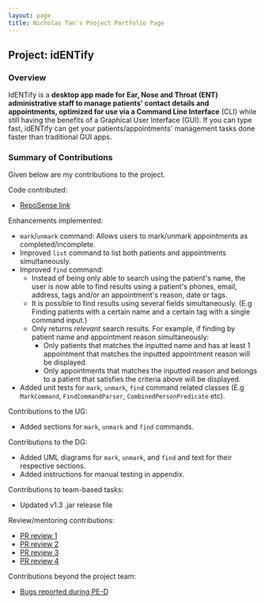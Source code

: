 ```yaml
---
layout: page
title: Nicholas Tan's Project Portfolio Page
---
```


## Project: idENTify
### Overview
IdENTify is a **desktop app made for Ear, Nose and Throat (ENT) administrative staff to manage patients' contact details
and appointments, optimized for use via a Command Line Interface** (CLI) while still having the benefits of a
Graphical User Interface (GUI). If you can type fast, idENTify can get your patients/appointments' management tasks
done faster than traditional GUI apps.

### Summary of Contributions

Given below are my contributions to the project.


Code contributed:
- [RepoSense link](https://nus-cs2103-ay2223s1.github.io/tp-dashboard/?search=nicholastyd&breakdown=true&sort=groupTitle&sortWithin=title&since=2022-09-16&timeframe=commit&mergegroup=&groupSelect=groupByRepos&checkedFileTypes=docs~functional-code~test-code~other)

Enhancements implemented:
- `mark`/`unmark` command: Allows users to mark/unmark appointments as completed/incomplete.
- Improved `list` command to list both patients and appointments simultaneously.
- Improved `find` command:
    - Instead of being only able to search using the patient's name, the user is now able to find results using a patient's phones, email, address, tags and/or an appointment's reason, date or tags.
    - It is possible to find results using several fields simultaneously. (E.g Finding patients with a certain name and a certain tag with a single command input.)
    - Only returns *relevant* search results. For example, if finding by patient name and appointment reason simultaneously:
        - Only patients that matches the inputted name and has at least 1 appointment that matches the inputted appointment reason will be displayed.
        - Only appointments that matches the inputted reason and belongs to a patient that satisfies the criteria above will be displayed.
- Added unit tests for `mark`, `unmark`, `find` command related classes (E.g `MarkCommand`, `FindCommandParser`, `CombinedPersonPredicate` etc).

Contributions to the UG:
- Added sections for `mark`, `unmark` and `find` commands.

Contributions to the DG:
- Added UML diagrams for `mark`, `unmark`, and `find` and text for their respective sections.
- Added instructions for manual testing in appendix.

Contributions to team-based tasks:
- Updated v1.3 .jar release file

Review/mentoring contributions:
- [PR review 1](https://github.com/AY2223S1-CS2103T-T17-4/tp/pull/138)
- [PR review 2](https://github.com/AY2223S1-CS2103T-T17-4/tp/pull/81)
- [PR review 3](https://github.com/AY2223S1-CS2103T-T17-4/tp/pull/76)
- [PR review 4](https://github.com/AY2223S1-CS2103T-T17-4/tp/pull/68)


Contributions beyond the project team:
- [Bugs reported during PE-D](https://github.com/NicholasTYD/ped/issues)
